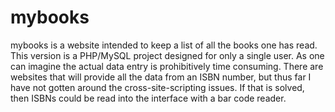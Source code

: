 # mybooks
mybooks is a website intended to keep a list of all the books one has read.  This version is a PHP/MySQL project designed for only a single user.  As one can imagine the actual data entry is prohibitively time consuming.  There are websites that will provide all the data from an ISBN number, but thus far I have not gotten around the cross-site-scripting issues.  If that is solved, then ISBNs could be read into the interface with a bar code reader.  

